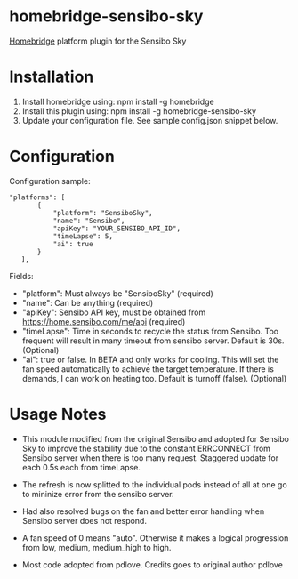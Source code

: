 # homebridge-sensibo-sky
[Homebridge](https://github.com/nfarina/homebridge) platform plugin for the Sensibo Sky

# Installation

1. Install homebridge using: npm install -g homebridge
2. Install this plugin using: npm install -g homebridge-sensibo-sky
3. Update your configuration file. See sample config.json snippet below. 

# Configuration

Configuration sample:

 ```
"platforms": [
		{
			"platform": "SensiboSky",
			"name": "Sensibo",
			"apiKey": "YOUR_SENSIBO_API_ID",
			"timeLapse": 5,
			"ai": true			
		}
	],

```

Fields: 

* "platform": Must always be "SensiboSky" (required)
* "name": Can be anything (required)
* "apiKey": Sensibo API key, must be obtained from https://home.sensibo.com/me/api (required)
* "timeLapse": Time in seconds to recycle the status from Sensibo. Too frequent will result in many timeout from sensibo server. Default is 30s. (Optional)
* "ai": true or false. In BETA and only works for cooling. This will set the fan speed automatically to achieve the target temperature. If there is demands, I can work on heating too. Default is turnoff (false). (Optional)

# Usage Notes

* This module modified from the original Sensibo and adopted for Sensibo Sky to improve the stability due 
to the constant ERRCONNECT from Sensibo server when there is too many request. Staggered update for each 0.5s each from timeLapse.
* The refresh is now splitted to the individual pods instead of all at one go to mininize error from the sensibo server.
* Had also resolved bugs on the fan and better error handling when Sensibo server does not respond. 
* A fan speed of 0 means "auto". Otherwise it makes a logical progression from low, medium, medium_high to high.

* Most code adopted from pdlove. Credits goes to original author pdlove 
